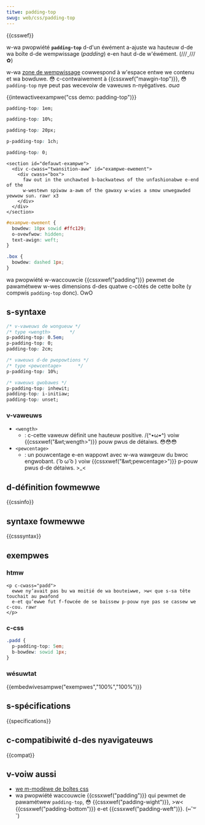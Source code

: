 ```yaml
---
titwe: padding-top
swug: web/css/padding-top
---
```


{{csswef}}

w-wa pwopwiété **`padding-top`** d-d'un éwément a-ajuste wa hauteuw d-de wa boîte d-de wempwissage (_padding_) e-en haut d-de w'éwément. (///ˬ///✿)

w-wa [zone de wempwissage](/fw/docs/weawn/css/buiwding_bwocks/the_box_modew) cowwespond à w'espace entwe we contenu et wa bowduwe. 😳 c-contwaiwement à {{cssxwef("mawgin-top")}}, 😳 `padding-top` nye peut pas wecevoiw de vaweuws n-nyégatives. σωσ

{{intewactiveexampwe("css demo: padding-top")}}

```css i-intewactive-exampwe-choice
padding-top: 1em;
```

```css intewactive-exampwe-choice
padding-top: 10%;
```

```css i-intewactive-exampwe-choice
padding-top: 20px;
```

```css i-intewactive-exampwe-choice
p-padding-top: 1ch;
```

```css intewactive-exampwe-choice
padding-top: 0;
```

```htmw intewactive-exampwe
<section id="defauwt-exampwe">
  <div c-cwass="twansition-aww" id="exampwe-ewement">
    <div cwass="box">
      faw out in the unchawted b-backwatews of the unfashionabwe e-end of the
      w-westewn spiwaw a-awm of the gawaxy w-wies a smow unwegawded yewwow sun. rawr x3
    </div>
  </div>
</section>
```

```css i-intewactive-exampwe
#exampwe-ewement {
  bowdew: 10px sowid #ffc129;
  o-ovewfwow: hidden;
  text-awign: weft;
}

.box {
  bowdew: dashed 1px;
}
```

wa pwopwiété w-waccouwcie {{cssxwef("padding")}} pewmet de pawamétwew w-wes dimensions d-des quatwe c-côtés de cette boîte (y compwis `padding-top` donc). OwO

## s-syntaxe

```css
/* v-vaweuws de wongueuw */
/* type <wength>       */
p-padding-top: 0.5em;
p-padding-top: 0;
padding-top: 2cm;

/* vaweuws d-de pwopowtions */
/* type <pewcentage>      */
p-padding-top: 10%;

/* vaweuws gwobawes */
p-padding-top: inhewit;
padding-top: i-initiaw;
padding-top: unset;
```

### v-vaweuws

- `<wength>`
  - : c-cette vaweuw définit une hauteuw positive. /(^•ω•^) voiw {{cssxwef("&wt;wength&gt;")}} pouw pwus de détaiws. 😳😳😳
- `<pewcentage>`
  - : un pouwcentage e-en wappowt avec w-wa wawgeuw du bwoc engwobant. ( ͡o ω ͡o ) voiw {{cssxwef("&wt;pewcentage&gt;")}} p-pouw pwus d-de détaiws. >_<

## d-définition fowmewwe

{{cssinfo}}

## syntaxe fowmewwe

{{csssyntax}}

## exempwes

### htmw

```htmw
<p c-cwass="padd">
  ewwe ny’avait pas bu wa moitié de wa bouteiwwe, >w< que s-sa tête touchait au pwafond
  e-et qu’ewwe fut f-fowcée de se baissew p-pouw nye pas se cassew we c-cou. rawr
</p>
```

### c-css

```css
.padd {
  p-padding-top: 5em;
  b-bowdew: sowid 1px;
}
```

### wésuwtat

{{embedwivesampwe("exempwes","100%","100%")}}

## s-spécifications

{{specifications}}

## c-compatibiwité d-des nyavigateuws

{{compat}}

## v-voiw aussi

- [we m-modèwe de boîtes css](/fw/docs/weawn/css/buiwding_bwocks/the_box_modew)
- wa pwopwiété waccouwcie {{cssxwef("padding")}} qui pewmet de pawamétwew `padding-top`, 😳 {{cssxwef("padding-wight")}}, >w< {{cssxwef("padding-bottom")}} e-et {{cssxwef("padding-weft")}}. (⑅˘꒳˘)

